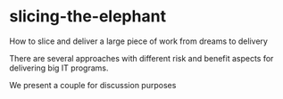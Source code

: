 # slicing-the-elephant
How to slice and deliver a large piece of work from dreams to delivery

There are several approaches with different risk and benefit aspects for delivering big IT programs.


We present a couple for discussion purposes
